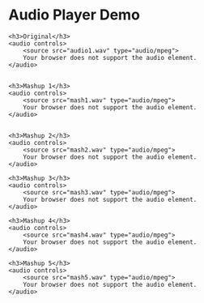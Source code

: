 <!DOCTYPE html>
<html lang="en">
<head>
    <meta charset="UTF-8">
    <meta name="viewport" content="width=device-width, initial-scale=1.0">
    <title>Audio Player</title>
</head>
<body>
    <h1>Audio Player Demo</h1>


    <h3>Original</h3>
    <audio controls>
        <source src="audio1.wav" type="audio/mpeg">
        Your browser does not support the audio element.
    </audio>


    <h3>Mashup 1</h3>
    <audio controls>
        <source src="mash1.wav" type="audio/mpeg">
        Your browser does not support the audio element.
    </audio>


    <h3>Mashup 2</h3>
    <audio controls>
        <source src="mash2.wav" type="audio/mpeg">
        Your browser does not support the audio element.
    </audio>
    
    <h3>Mashup 3</h3>
    <audio controls>
        <source src="mash3.wav" type="audio/mpeg">
        Your browser does not support the audio element.
    </audio>

    <h3>Mashup 4</h3>
    <audio controls>
        <source src="mash4.wav" type="audio/mpeg">
        Your browser does not support the audio element.
    </audio>

    <h3>Mashup 5</h3>
    <audio controls>
        <source src="mash5.wav" type="audio/mpeg">
        Your browser does not support the audio element.
    </audio>

</body>
</html>
